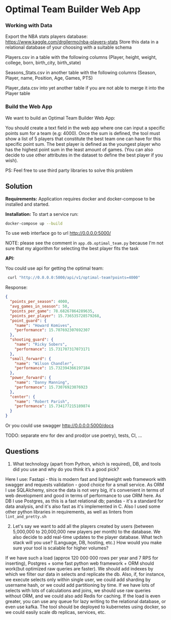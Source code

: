 # Optimal Team Builder Web App

### Working with Data 
Export the NBA stats players database: https://www.kaggle.com/drgilermo/nba-players-stats
Store this data in a relational database of your choosing with a suitable schema

Players.csv in a table with the following columns (Player, height, weight, college, born, birth_city, birth_state)

Seasons_Stats.csv in another table with the following columns (Season, Player, name, Position, Age, Games, PTS)

Player_data.csv into yet another table if you are not able to merge it into the Player table

### Build the Web App 
We want to build an Optimal Team Builder Web App: 

You should create a text field in the web app where one can input a specific points sum for a team (e.g: 4000). Once the sum is defined, the tool must show a list of 5 players that constitute the best team one can have for this specific point sum. The best player is defined as the youngest player who has the highest point sum in the least amount of games. (You can also decide to use other attributes in the dataset to define the best player if you wish).

PS: Feel free to use third party libraries to solve this problem

## Solution

**Requirements:**
Application requires docker and docker-compose to be installed and started.

**Installation:**
To start a service run:
```bash
docker-compose up --build
```
To use web interface go to url http://0.0.0.0:5000/

NOTE: please see the comment in `app.db.optimal_team.py` because I'm not sure that my algorithm for selecting the best player fits the task

**API:**

You could use api for getting the optimal team:

```bash
 curl "http://0.0.0.0:5000/api/v1/optimal-team?points=4000" 
```
Response:
```json
{
  "points_per_season": 4000,
  "avg_games_in_season": 50,
  "points_per_game": 78.68267864289635,
  "points_per_player": 15.736535728579268,
  "point_guard": {
    "name": "Howard Komives",
    "performance": 15.707692307692307
  },
  "shooting_guard": {
    "name": "Ricky Sobers",
    "performance": 15.731707317073171
  },
  "small_forward": {
    "name": "Wilson Chandler",
    "performance": 15.732394366197184
  },
  "power_forward": {
    "name": "Danny Manning",
    "performance": 15.73076923076923
  },
  "center": {
    "name": "Robert Parish",
    "performance": 15.734177215189874
  }
}
```

Or you could use swagger http://0.0.0.0:5000/docs

TODO: separate env for dev and prod(or use poetry), tests, CI, ...

## Questions

1. What technology (apart from Python, which is required), DB, and tools did you use and why do you think it’s a good pick? 

Here I use: Fastapi - this is modern fast and lightweight web framework with swagger and requests validation - good choice for a small service. 
As ORM I use SQLAlchemy, since the data is not very big, it's convenient in terms of web development and good in terms of performance to use ORM here. 
As DB I use Postgres, as this is a fast relational db; pandas - it's a standard for data analysis, and it's also fast as 
it's implemented in C. Also I used some other python libraries in requirements, as well as linters from `lint_and_pretty.sh`

2. Let's say we want to add all the players created by users (between 5,000,000 to 20,000,000 new players per month) to the database. We also decide to add real-time updates to the player database. What tech stack will you use? (Language, DB, hosting, etc.) How would you make sure your tool is scalable for higher volumes? 

If we have such a load (approx 120 000 000 rows per year and 7 RPS for inserting), Postgres + some fast python web framework + ORM should work(but optimized raw queries are faster).
We should add indexes by which we filter our data in selects and replicate the db. Also, if, for instance, we execute 
selects only within single user, we could add sharding by username hash, or we could add partitioning by time. 
If we have lots of selects with lots of calculations and joins, we should use raw queries without ORM, and we could also add Redis for caching.
If the load is even greater, you can use any queue for lazy writing to the relational database, or even use kafka.
The tool should be deployed to kubernetes using docker, so we could easily scale db replicas, services, etc.


